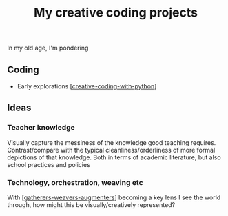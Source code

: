 ﻿---
backlinks:
- title: Creative Coding
  url: /memex/sense/Teaching/Digital_Technologies/creative-coding.html
tags: creative-coding, python
title: My creative coding projects
type: note
---
In my old age, I'm pondering 

## Coding

- Early explorations [[creative-coding-with-python]]

## Ideas

### Teacher knowledge

Visually capture the messiness of the knowledge good teaching requires. Contrast/compare with the typical cleanliness/orderliness of more formal depictions of that knowledge. Both in terms of academic literature, but also school practices and policies 

### Technology, orchestration, weaving etc

With [[gatherers-weavers-augmenters]] becoming a key lens I see the world through, how might this be visually/creatively represented?


[//begin]: # "Autogenerated link references for markdown compatibility"
[creative-coding-with-python]: ../../Python/creative-coding-with-python "Creative coding experiments"
[gatherers-weavers-augmenters]: ../../Paper-Ideas/gatherers-weavers-augmenters "Gatherers, Weavers and Augmenters: Three principles for dynamic and sustainable delivery of quality learning and teaching"
[//end]: # "Autogenerated link references"